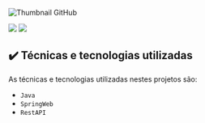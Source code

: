 ![Thumbnail GitHub](https://user-images.githubusercontent.com/37875142/224514511-13e75284-c1da-490b-9bb3-b71ee6fdf859.png)

![](https://img.shields.io/badge/Java-API-blue)
![](https://img.shields.io/badge/Java-SpringWeb-blue)


## ✔️ Técnicas e tecnologias utilizadas

As técnicas e tecnologias utilizadas nestes projetos são:

- `Java`
- `SpringWeb`
- `RestAPI`
